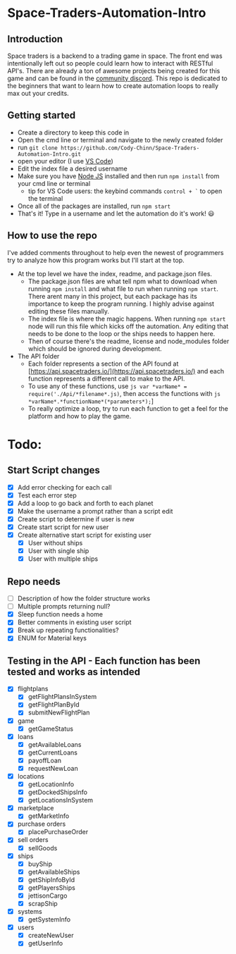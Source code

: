 # Space-Traders-Automation-Intro

## Introduction
Space traders is a backend to a trading game in space. The front end was intentionally left out so people could learn how to interact with RESTful API's. There are already a ton of awesome projects being created for this game and can be found in the [community discord](https://discord.gg/tQcRvx6a). This repo is dedicated to the beginners that want to learn how to create automation loops to really max out your credits.

## Getting started
 - Create a directory to keep this code in
 - Open the cmd line or terminal and navigate to the newly created folder
 - run ```git clone https://github.com/Cody-Chinn/Space-Traders-Automation-Intro.git```
 - open your editor (I use [VS Code](https://code.visualstudio.com/download))
 - Edit the index file a desired username
 - Make sure you have [Node JS](https://nodejs.org/en/download/) installed and then run ```npm install``` from your cmd line or terminal
    - tip for VS Code users: the keybind commands ``` control + ` ``` to open the terminal
 - Once all of the packages are installed, run ```npm start```
 - That's it! Type in a username and let the automation do it's work! 😃

## How to use the repo
I've added comments throughout to help even the newest of programmers try to analyze how this program works but I'll start at the top.
- At the top level we have the index, readme, and package.json files. 
    - The package.json files are what tell npm what to download when running ```npm install``` and what file to run when running ```npm start```. There arent many in this project, but each package has its importance to keep the program running. I highly advise against editing these files manually.
    - The index file is where the magic happens. When running ```npm start``` node will run this file which kicks off the automation. Any editing that needs to be done to the loop or the ships needs to happen here.
    - Then of course there's the readme, license and node_modules folder which should be ignored during development.
- The API folder
    - Each folder represents a section of the API found at [https://api.spacetraders.io/](https://api.spacetraders.io/) and each function represents a different call to make to the API.
    - To use any of these functions, use ```js var *varName* = require('./Api/*filename*.js)```, then access the functions with ```js *varName*.*functionName*(*parameters*);```]
    - To really optimize a loop, try to run each function to get a feel for the platform and how to play the game.

# Todo:
## Start Script changes
- [x] Add error checking for each call
- [x] Test each error step
- [x] Add a loop to go back and forth to each planet
- [x] Make the username a prompt rather than a script edit
- [x] Create script to determine if user is new
- [x] Create start script for new user
- [x] Create alternative start script for existing user
    - [x] User without ships
    - [x] User with single ship
    - [x] User with multiple ships

## Repo needs
- [ ] Description of how the folder structure works
- [ ] Multiple prompts returning null?
- [x] Sleep function needs a home
- [x] Better comments in existing user script
- [x] Break up repeating functionalities?
- [x] ENUM for Material keys

## Testing in the API - Each function has been tested and works as intended
- [x] flightplans
    - [x] getFlightPlansInSystem
    - [x] getFlightPlanById
    - [x] submitNewFlightPlan
- [x] game
    - [x] getGameStatus
- [x] loans
    - [x] getAvailableLoans
    - [x] getCurrentLoans
    - [x] payoffLoan
    - [x] requestNewLoan
- [x] locations
    - [x] getLocationInfo
    - [x] getDockedShipsInfo
    - [x] getLocationsInSystem
- [x] marketplace
    - [x] getMarketInfo
- [x] purchase orders
    - [x] placePurchaseOrder
- [x] sell orders
    - [x] sellGoods
- [x] ships
    - [x] buyShip
    - [x] getAvailableShips
    - [x] getShipInfoById
    - [x] getPlayersShips
    - [x] jettisonCargo
    - [x] scrapShip
- [x] systems
    - [x] getSystemInfo
- [x] users
    - [x] createNewUser
    - [x] getUserInfo
